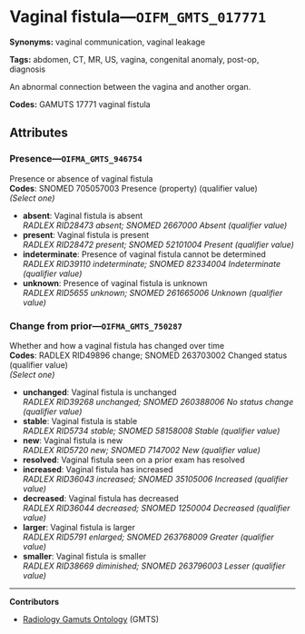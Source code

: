 # Vaginal fistula—`OIFM_GMTS_017771`

**Synonyms:** vaginal communication, vaginal leakage

**Tags:** abdomen, CT, MR, US, vagina, congenital anomaly, post-op, diagnosis

An abnormal connection between the vagina and another organ.

**Codes:** GAMUTS 17771 vaginal fistula

## Attributes

### Presence—`OIFMA_GMTS_946754`

Presence or absence of vaginal fistula  
**Codes**: SNOMED 705057003 Presence (property) (qualifier value)  
*(Select one)*

- **absent**: Vaginal fistula is absent  
_RADLEX RID28473 absent; SNOMED 2667000 Absent (qualifier value)_
- **present**: Vaginal fistula is present  
_RADLEX RID28472 present; SNOMED 52101004 Present (qualifier value)_
- **indeterminate**: Presence of vaginal fistula cannot be determined  
_RADLEX RID39110 indeterminate; SNOMED 82334004 Indeterminate (qualifier value)_
- **unknown**: Presence of vaginal fistula is unknown  
_RADLEX RID5655 unknown; SNOMED 261665006 Unknown (qualifier value)_

### Change from prior—`OIFMA_GMTS_750287`

Whether and how a vaginal fistula has changed over time  
**Codes**: RADLEX RID49896 change; SNOMED 263703002 Changed status (qualifier value)  
*(Select one)*

- **unchanged**: Vaginal fistula is unchanged  
_RADLEX RID39268 unchanged; SNOMED 260388006 No status change (qualifier value)_
- **stable**: Vaginal fistula is stable  
_RADLEX RID5734 stable; SNOMED 58158008 Stable (qualifier value)_
- **new**: Vaginal fistula is new  
_RADLEX RID5720 new; SNOMED 7147002 New (qualifier value)_
- **resolved**: Vaginal fistula seen on a prior exam has resolved  
- **increased**: Vaginal fistula has increased  
_RADLEX RID36043 increased; SNOMED 35105006 Increased (qualifier value)_
- **decreased**: Vaginal fistula has decreased  
_RADLEX RID36044 decreased; SNOMED 1250004 Decreased (qualifier value)_
- **larger**: Vaginal fistula is larger  
_RADLEX RID5791 enlarged; SNOMED 263768009 Greater (qualifier value)_
- **smaller**: Vaginal fistula is smaller  
_RADLEX RID38669 diminished; SNOMED 263796003 Lesser (qualifier value)_

---

**Contributors**

- [Radiology Gamuts Ontology](https://gamuts.net/) (GMTS)